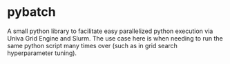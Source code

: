 # pybatch
A small python library to facilitate easy parallelized python execution via Univa Grid Engine and Slurm. The use case here is when needing to run the same python script many times over (such as in grid search hyperparameter tuning).

